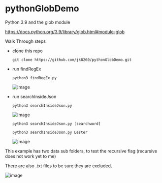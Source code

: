 # pythonGlobDemo

Python 3.9 and the glob module

https://docs.python.org/3.9/library/glob.html#module-glob

Walk Through steps
- clone this repo

  `git clone https://github.com/jk8260/pythonGlobDemo.git`
- run findRegEx
  
  `python3 findRegEx.py`

  ![image](https://user-images.githubusercontent.com/10749423/209390544-fa9c1486-73cf-4c13-ad06-ac0800cd161f.png)

- run searchInsideJson
  
  `python3 searchInsideJson.py`
  
  ![image](https://user-images.githubusercontent.com/10749423/209388291-32ed7c2f-b354-46f1-925d-650b359ca5f9.png)

  
  `python3 searchInsideJson.py [searchword]`

  `python3 searchInsideJson.py Lester`
  
  ![image](https://user-images.githubusercontent.com/10749423/209390064-3691c162-8563-4be1-96a2-71c20cf0e637.png)


This example has two data sub folders, to test the recursive flag (recursive does not work yet to me)

There are also .txt files to be sure they are excluded.

![image](https://user-images.githubusercontent.com/10749423/209388621-c275c4f6-c70b-4a9d-8311-a24f490367e3.png)

